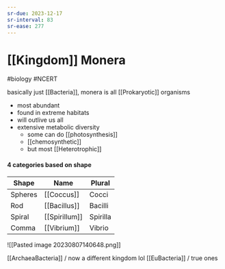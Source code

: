 ```yaml
---
sr-due: 2023-12-17
sr-interval: 83
sr-ease: 277
---
```

# [[Kingdom]] Monera
#biology #NCERT 

basically just [[Bacteria]], monera is all [[Prokaryotic]] organisms
- most abundant 
- found in extreme habitats
- will outlive us all
- extensive metabolic diversity
	- some can do [[photosynthesis]]
	- [[chemosynthetic]]
	- but most [[Heterotrophic]]

#### 4 categories based on shape
| Shape   | Name      | Plural   |
| ------- | --------- | -------- |
| Spheres | [[Coccus]]    | Cocci    |
| Rod     | [[Bacillus]]  | Bacilli  |
| Spiral  | [[Spirillum]] | Spirilla |
| Comma   | [[Vibrium]]   | Vibrio   |

![[Pasted image 20230807140648.png]]

[[ArchaeaBacteria]] / now a different kingdom lol
[[EuBacteria]] / true ones